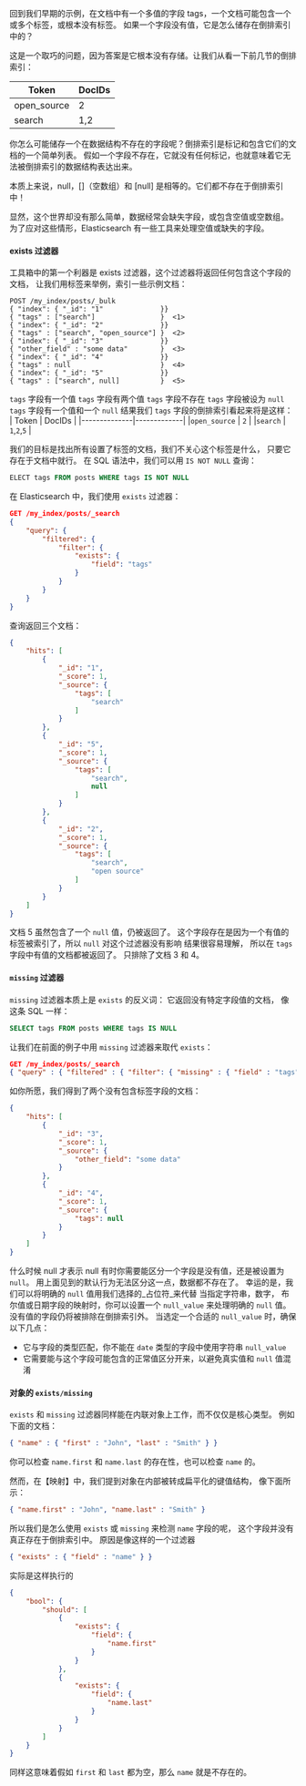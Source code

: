 
回到我们早期的示例，在文档中有一个多值的字段 tags，一个文档可能包含一个或多个标签，或根本没有标签。
如果一个字段没有值，它是怎么储存在倒排索引中的？

这是一个取巧的问题，因为答案是它根本没有存储。让我们从看一下前几节的倒排索引：

| Token | 	DocIDs| 
| ------------ | ------- | 
| open_source | 	2| 
| search | 	1,2| 

你怎么可能储存一个在数据结构不存在的字段呢？倒排索引是标记和包含它们的文档的一个简单列表。
假如一个字段不存在，它就没有任何标记，也就意味着它无法被倒排索引的数据结构表达出来。

本质上来说，null，[]（空数组）和 [null] 是相等的。它们都不存在于倒排索引中！

显然，这个世界却没有那么简单，数据经常会缺失字段，或包含空值或空数组。
为了应对这些情形，Elasticsearch 有一些工具来处理空值或缺失的字段。

#### exists 过滤器

工具箱中的第一个利器是 exists 过滤器，这个过滤器将返回任何包含这个字段的文档，
让我们用标签来举例，索引一些示例文档：
```
POST /my_index/posts/_bulk
{ "index": { "_id": "1"              }}
{ "tags" : ["search"]                }  <1>
{ "index": { "_id": "2"              }}
{ "tags" : ["search", "open_source"] }  <2>
{ "index": { "_id": "3"              }}
{ "other_field" : "some data"        }  <3>
{ "index": { "_id": "4"              }}
{ "tags" : null                      }  <4>
{ "index": { "_id": "5"              }}
{ "tags" : ["search", null]          }  <5>
```
`tags` 字段有一个值 
`tags` 字段有两个值 
`tags` 字段不存在 
`tags` 字段被设为 `null`
 `tags` 字段有一个值和一个 `null` 
 结果我们 `tags` 字段的倒排索引看起来将是这样： 
 | Token | DocIDs | 
 |--------------|-------------| 
 |`open_source` | `2` | 
 |`search` | `1`,`2`,`5` | 
 
我们的目标是找出所有设置了标签的文档，我们不关心这个标签是什么，
只要它存在于文档中就行。
在 SQL 语法中，我们可以用 `IS NOT NULL` 查询： 
```sql S
ELECT tags FROM posts WHERE tags IS NOT NULL 
``` 
在 Elasticsearch 中，我们使用 `exists` 过滤器： 
```json 
GET /my_index/posts/_search 
{
    "query": {
        "filtered": {
            "filter": {
                "exists": {
                    "field": "tags"
                }
            }
        }
    }
}
``` 
查询返回三个文档： 
```json 
{
    "hits": [
        {
            "_id": "1",
            "_score": 1,
            "_source": {
                "tags": [
                    "search"
                ]
            }
        },
        {
            "_id": "5",
            "_score": 1,
            "_source": {
                "tags": [
                    "search",
                    null
                ]
            }
        },
        {
            "_id": "2",
            "_score": 1,
            "_source": {
                "tags": [
                    "search",
                    "open source"
                ]
            }
        }
    ]
}
``` 
文档 5 虽然包含了一个 `null` 值，仍被返回了。
这个字段存在是因为一个有值的标签被索引了，所以 `null` 对这个过滤器没有影响 结果很容易理解，
所以在 `tags` 字段中有值的文档都被返回了。
只排除了文档 3 和 4。 

#### `missing` 过滤器 
`missing` 过滤器本质上是 `exists` 的反义词：
它返回没有特定字段值的文档，
像这条 SQL 一样： 
```sql 
SELECT tags FROM posts WHERE tags IS NULL 
``` 
让我们在前面的例子中用 `missing` 过滤器来取代 `exists`： 
```json 
GET /my_index/posts/_search 
{ "query" : { "filtered" : { "filter": { "missing" : { "field" : "tags" } } } } } 
``` 
如你所愿，我们得到了两个没有包含标签字段的文档： 
```json 
{
    "hits": [
        {
            "_id": "3",
            "_score": 1,
            "_source": {
                "other_field": "some data"
            }
        },
        {
            "_id": "4",
            "_score": 1,
            "_source": {
                "tags": null
            }
        }
    ]
}
``` 
什么时候 null 才表示 null 
有时你需要能区分一个字段是没有值，还是被设置为 `null`。
用上面见到的默认行为无法区分这一点，数据都不存在了。
幸运的是，我们可以将明确的 `null` 值用我们选择的_占位符_来代替 
当指定字符串，数字，
布尔值或日期字段的映射时，你可以设置一个 `null_value` 来处理明确的 `null` 值。
没有值的字段仍将被排除在倒排索引外。 当选定一个合适的 `null_value` 时，确保以下几点：
 * 它与字段的类型匹配，你不能在 `date` 类型的字段中使用字符串 `null_value` 
 * 它需要能与这个字段可能包含的正常值区分开来，以避免真实值和 `null` 值混淆 
 
#### 对象的 `exists/missing` 
`exists` 和 `missing` 过滤器同样能在内联对象上工作，而不仅仅是核心类型。
例如下面的文档： 
```json 
{ "name" : { "first" : "John", "last" : "Smith" } } 
``` 
你可以检查 `name.first` 和 `name.last` 的存在性，也可以检查 `name` 的。

然而，在【映射】中，我们提到对象在内部被转成扁平化的键值结构，
像下面所示： 
```json 
{ "name.first" : "John", "name.last" : "Smith" } 
``` 
所以我们是怎么使用 `exists` 或 `missing` 来检测 `name` 字段的呢，
这个字段并没有真正存在于倒排索引中。 
原因是像这样的一个过滤器 
```json 
{ "exists" : { "field" : "name" } } 
```

实际是这样执行的 
```json 
{
    "bool": {
        "should": [
            {
                "exists": {
                    "field": {
                        "name.first"
                    }
                }
            },
            {
                "exists": {
                    "field": {
                        "name.last"
                    }
                }
            }
        ]
    }
}
``` 
同样这意味着假如 `first` 和 `last` 都为空，那么 `name` 就是不存在的。